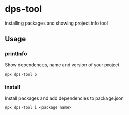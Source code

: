# dps-tool
installing packages and showing project info tool

## Usage

### printInfo

Show dependences, name and version of your projcet

`npx dps-tool p`

### install

Install packages and add dependencies to package.json

`npx dps-tool i <package name>`


